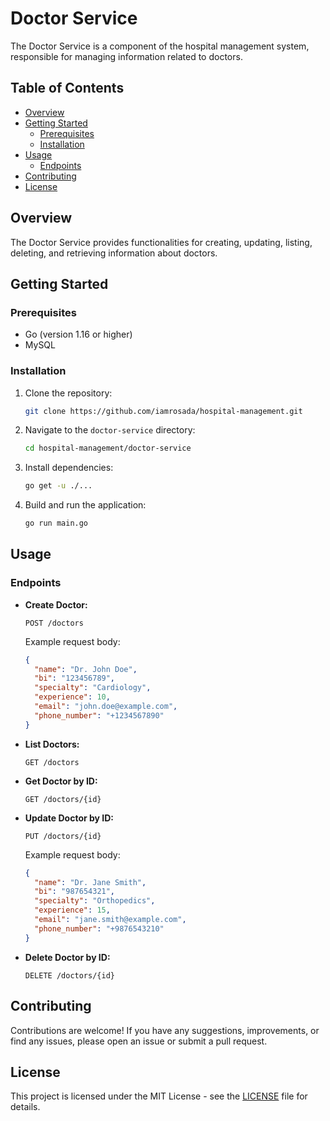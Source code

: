 # Doctor Service

The Doctor Service is a component of the hospital management system, responsible for managing information related to doctors.

## Table of Contents

- [Overview](#overview)
- [Getting Started](#getting-started)
  - [Prerequisites](#prerequisites)
  - [Installation](#installation)
- [Usage](#usage)
  - [Endpoints](#endpoints)
- [Contributing](#contributing)
- [License](#license)

## Overview

The Doctor Service provides functionalities for creating, updating, listing, deleting, and retrieving information about doctors.

## Getting Started

### Prerequisites

- Go (version 1.16 or higher)
- MySQL

### Installation

1. Clone the repository:

   ```bash
   git clone https://github.com/iamrosada/hospital-management.git
   ```

2. Navigate to the `doctor-service` directory:

   ```bash
   cd hospital-management/doctor-service
   ```

3. Install dependencies:

   ```bash
   go get -u ./...
   ```

4. Build and run the application:

   ```bash
   go run main.go
   ```

## Usage

### Endpoints

- **Create Doctor:**

  ```http
  POST /doctors
  ```

  Example request body:

  ```json
  {
    "name": "Dr. John Doe",
    "bi": "123456789",
    "specialty": "Cardiology",
    "experience": 10,
    "email": "john.doe@example.com",
    "phone_number": "+1234567890"
  }
  ```

- **List Doctors:**

  ```http
  GET /doctors
  ```

- **Get Doctor by ID:**

  ```http
  GET /doctors/{id}
  ```

- **Update Doctor by ID:**

  ```http
  PUT /doctors/{id}
  ```

  Example request body:

  ```json
  {
    "name": "Dr. Jane Smith",
    "bi": "987654321",
    "specialty": "Orthopedics",
    "experience": 15,
    "email": "jane.smith@example.com",
    "phone_number": "+9876543210"
  }
  ```

- **Delete Doctor by ID:**

  ```http
  DELETE /doctors/{id}
  ```

## Contributing

Contributions are welcome! If you have any suggestions, improvements, or find any issues, please open an issue or submit a pull request.

## License

This project is licensed under the MIT License - see the [LICENSE](LICENSE) file for details.

